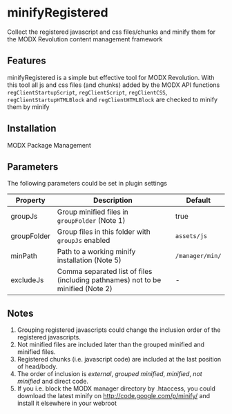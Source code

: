 minifyRegistered
================================================================================

Collect the registered javascript and css files/chunks and minify them
for the MODX Revolution content management framework

Features
--------------------------------------------------------------------------------
minifyRegistered is a simple but effective tool for MODX Revolution. With this tool all js and css files (and chunks) added by the MODX API functions `regClientStartupScript`, `regClientScript`, `regClientCSS`, `regClientStartupHTMLBlock` and `regClientHTMLBlock` are checked to minify them by minify

Installation
--------------------------------------------------------------------------------
MODX Package Management

Parameters
--------------------------------------------------------------------------------
The following parameters could be set in plugin settings

Property    | Description                                                                     | Default
----------- | ------------------------------------------------------------------------------- | ---------------
groupJs     | Group minified files in `groupFolder` (Note 1)                                  | true
groupFolder | Group files in this folder with `groupJs` enabled                               | `assets/js`
minPath     | Path to a working minify installation (Note 5)                                  | `/manager/min/`
excludeJs   | Comma separated list of files (including pathnames) not to be minified (Note 2) | -

Notes
--------------------------------------------------------------------------------
1. Grouping registered javascripts could change the inclusion order of the registered javascripts.
2. Not minified files are included later than the grouped minified and minified files.
3. Registered chunks (i.e. javascript code) are included at the last position of head/body.
4. The order of inclusion is *external*, *grouped minified*, *minified*, *not minified* and direct code.
5. If you i.e. block the MODX manager directory by .htaccess, you could download the latest minify on http://code.google.com/p/minify/ and install it elsewhere in your webroot
